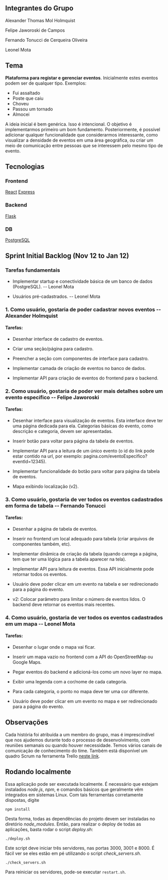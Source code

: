 ## Integrantes do Grupo

Alexander Thomas Mol Holmquist

Felipe Jaworoski de Campos

Fernando Tonucci de Cerqueira Oliveira

Leonel Mota

## Tema

**Plataforma para registar e gerenciar eventos**. Inicialmente estes eventos
podem ser de qualquer tipo. Exemplos:

- Fui assaltado
- Poste que caiu
- Choveu
- Passou um tornado
- Almocei

A ideia inicial é bem genérica. Isso é intencional. O objetivo é implementarmos
primeiro um bom fundamento. Posteriormente, é possível adicionar qualquer
funcionalidade que considerarmos interessante, como visualizar a densidade de
eventos em uma área geográfica, ou criar um meio de comunicação entre pessoas
que se interessem pelo mesmo tipo de evento.

## Tecnologias

### Frontend

[React](https://reactjs.org/)
[Express](https://expressjs.com/)

### Backend

[Flask](https://flask.palletsprojects.com/en/2.0.x/#user-s-guide)

### DB

[PostgreSQL](https://www.postgresql.org/)

## Sprint Initial Backlog (Nov 12 to Jan 12)

### Tarefas fundamentais

- Implementar startup e conectividade básica de um banco de dados (PostgreSQL).
  -- Leonel Mota

- Usuários pré-cadastrados. -- Leonel Mota

### 1. Como usuário, gostaria de poder cadastrar novos eventos -- Alexander Holmquist

#### Tarefas:

- Desenhar interface de cadastro de eventos.

- Criar uma seção/página para cadastro.

- Preencher a seção com componentes de interface para cadastro.

- Implementar camada de criação de eventos no banco de dados.

- Implementar API para criação de eventos do frontend para o backend.


### 2. Como usuário, gostaria de poder ver mais detalhes sobre um evento específico -- Felipe Jaworoski

#### Tarefas:

- Desenhar interface para visualização de eventos. Esta interface deve ter uma
  página dedicada para ela. Categorias básicas do evento, como descrição e
  categoria, devem ser apresentadas.

- Inserir botão para voltar para página da tabela de eventos.

- Implementar API para a leitura de um único evento (o id do link pode estar
  contido na url, por exemplo: pagina.com/eventoEspecifico?eventId=12345).

- Implementar funcionalidade do botão para voltar para página da tabela de
  eventos.

- Mapa exibindo localização (v2).

### 3. Como usuário, gostaria de ver todos os eventos cadastrados em forma de tabela -- Fernando Tonucci

#### Tarefas:

- Desenhar a página de tabela de eventos.

- Inserir no frontend um local adequado para tabela (criar arquivos de
  componentes também, etc).

- Implementar dinâmica de criação da tabela (quando carrega a página, tem que
  ter uma lógica para a tabela aparecer na tela).

- Implementar API para leitura de eventos. Essa API inicialmente pode retornar
  todos os eventos.

- Usuário deve poder clicar em um evento na tabela e ser redirecionado para a
  página do evento.

- v2: Colocar parâmetro para limitar o número de eventos lidos. O backend deve
  retornar os eventos mais recentes.

### 4. Como usuário, gostaria de ver todos os eventos cadastrados em um mapa -- Leonel Mota

#### Tarefas:

- Desenhar o lugar onde o mapa vai ficar.

- Inserir um mapa vazio no frontend com a API do OpenStreetMap ou Google Maps.

- Pegar eventos do backend e adicioná-los como um novo layer no mapa.

- Exibir uma legenda com a cor/nome de cada categoria.

- Para cada categoria, o ponto no mapa deve ter uma cor diferente.

- Usuário deve poder clicar em um evento no mapa e ser redirecionado para a
  página do evento.


## Observações

Cada história foi atribuída a um membro do grupo, mas é imprescindível que nos
ajudemos durante todo o processo de desenvolvimento, com reuniões semanais ou
quando houver necessidade. Temos vários canais de comunicação de conhecimento do
time. Também está disponível um quadro Scrum na ferramenta Trello [neste
link](https://trello.com/b/hzcN7NV4/sprint-10).

## Rodando localmente

Essa aplicação pode ser executada localmente. É necessário que estejam
instalados _node.js_, _npm_, e comandos básicos que geralmente vêm integrados em
sistemas Linux. Com tais ferramentas corretamente dispostas, digite

```shell
npm install
```

Desta forma, todas as dependências do projeto devem ser instaladas no diretório
*node_modules*. Então, para realizar o deploy de todas as aplicações, basta
rodar o script _deploy.sh_:

```shell
./deploy.sh
```

Este script deve iniciar três servidores, nas portas 3000, 3001 e 8000. É fácil
ver se eles estão em pé utilizando o script *check_servers.sh*.

```shell
./check_servers.sh
```

Para reiniciar os servidores, pode-se executar `restart.sh`.
